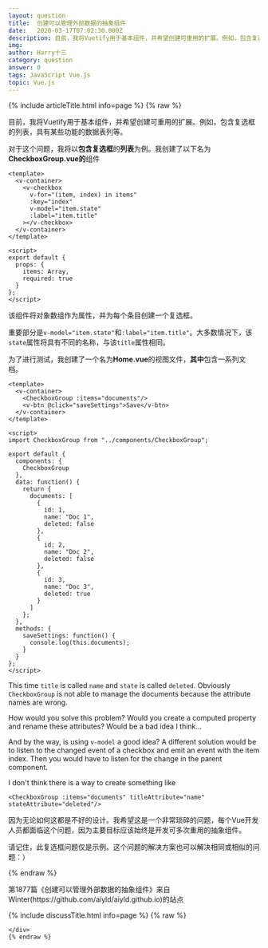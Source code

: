 ```yaml
---
layout: question
title:  创建可以管理外部数据的抽象组件
date:   2020-03-17T07:02:30.000Z
description: 目前，我将Vuetify用于基本组件，并希望创建可重用的扩展。例如，包含复选框的列表，具有某些功能的数据表列等。对于这个问题，我将以包含复选框的列表为...
img: 
author: Harry十三
category: question
answer: 0
tags: JavaScript Vue.js
topic: Vue.js
---
```

<div class="article-root">
  <div class="article">
    {% include articleTitle.html info=page %}
    {% raw %}
    <div class="article-content"><p><font style="vertical-align: inherit;"><font style="vertical-align: inherit;">目前，我将Vuetify用于基本组件，并希望创建可重用的扩展。</font><font style="vertical-align: inherit;">例如，包含复选框的列表，具有某些功能的数据表列等。</font></font></p>

<p><font style="vertical-align: inherit;"><font style="vertical-align: inherit;">对于这个问题，我将以</font></font><strong><font style="vertical-align: inherit;"><font style="vertical-align: inherit;">包含复选框</font></font></strong><font style="vertical-align: inherit;"><font style="vertical-align: inherit;">的</font><strong><font style="vertical-align: inherit;">列表</font></strong><font style="vertical-align: inherit;">为例。</font><font style="vertical-align: inherit;">我创建了以下名为</font><strong><font style="vertical-align: inherit;">CheckboxGroup.vue的</font></strong><font style="vertical-align: inherit;">组件</font></font><strong><font style="vertical-align: inherit;"></font></strong></p>

<pre><code>&lt;template&gt;<font></font>
  &lt;v-container&gt;<font></font>
    &lt;v-checkbox<font></font>
      v-for="(item, index) in items"<font></font>
      :key="index"<font></font>
      v-model="item.state"<font></font>
      :label="item.title"<font></font>
    &gt;&lt;/v-checkbox&gt;<font></font>
  &lt;/v-container&gt;<font></font>
&lt;/template&gt;<font></font>
<font></font>
&lt;script&gt;<font></font>
export default {<font></font>
  props: {<font></font>
    items: Array,<font></font>
    required: true<font></font>
  }<font></font>
};<font></font>
&lt;/script&gt;<font></font>
</code></pre>

<p><font style="vertical-align: inherit;"><font style="vertical-align: inherit;">该组件将对象数组作为属性，并为每个条目创建一个复选框。</font></font></p>

<p><font style="vertical-align: inherit;"><font style="vertical-align: inherit;">重要部分是</font></font><code>v-model="item.state"</code><font style="vertical-align: inherit;"><font style="vertical-align: inherit;">和</font></font><code>:label="item.title"</code><font style="vertical-align: inherit;"><font style="vertical-align: inherit;">。</font><font style="vertical-align: inherit;">大多数情况下，该</font></font><code>state</code><font style="vertical-align: inherit;"><font style="vertical-align: inherit;">属性将具有不同的名称，与该</font></font><code>title</code><font style="vertical-align: inherit;"><font style="vertical-align: inherit;">属性</font><font style="vertical-align: inherit;">相同</font><font style="vertical-align: inherit;">。</font></font></p>

<p><font style="vertical-align: inherit;"><font style="vertical-align: inherit;">为了进行测试，我创建了一个名为</font></font><strong><font style="vertical-align: inherit;"><font style="vertical-align: inherit;">Home.vue</font></font></strong><font style="vertical-align: inherit;"><font style="vertical-align: inherit;">的视图文件，</font><strong><font style="vertical-align: inherit;">其中</font></strong><font style="vertical-align: inherit;">包含一系列文档。</font></font></p>

<pre><code>&lt;template&gt;<font></font>
  &lt;v-container&gt;<font></font>
    &lt;CheckboxGroup :items="documents"/&gt;<font></font>
    &lt;v-btn @click="saveSettings"&gt;Save&lt;/v-btn&gt;<font></font>
  &lt;/v-container&gt;<font></font>
&lt;/template&gt;<font></font>
<font></font>
&lt;script&gt;<font></font>
import CheckboxGroup from "../components/CheckboxGroup";<font></font>
<font></font>
export default {<font></font>
  components: {<font></font>
    CheckboxGroup<font></font>
  },<font></font>
  data: function() {<font></font>
    return {<font></font>
      documents: [<font></font>
        {<font></font>
          id: 1,<font></font>
          name: "Doc 1",<font></font>
          deleted: false<font></font>
        },<font></font>
        {<font></font>
          id: 2,<font></font>
          name: "Doc 2",<font></font>
          deleted: false<font></font>
        },<font></font>
        {<font></font>
          id: 3,<font></font>
          name: "Doc 3",<font></font>
          deleted: true<font></font>
        }<font></font>
      ]<font></font>
    };<font></font>
  },<font></font>
  methods: {<font></font>
    saveSettings: function() {<font></font>
      console.log(this.documents);<font></font>
    }<font></font>
  }<font></font>
};<font></font>
&lt;/script&gt;<font></font>
</code></pre>

<p>This time <code>title</code> is called <code>name</code> and <code>state</code> is called <code>deleted</code>. Obviously <code>CheckboxGroup</code> is not able to manage the documents because the attribute names are wrong.</p>

<p>How would you solve this problem? Would you create a computed property and rename these attributes? Would be a bad idea I think...</p>

<p>And by the way, is using <code>v-model</code> a good idea? A different solution would be to listen to the changed event of a checkbox and emit an event with the item index. Then you would have to listen for the change in the parent component.</p>

<p>I don't think there is a way to create something like</p>

<pre><code>&lt;CheckboxGroup :items="documents" titleAttribute="name" stateAttribute="deleted"/&gt; 
</code></pre>

<p><font style="vertical-align: inherit;"><font style="vertical-align: inherit;">因为无论如何这都是不好的设计。</font><font style="vertical-align: inherit;">我希望这是一个非常琐碎的问题，每个Vue开发人员都面临这个问题，因为主要目标应该始终是开发可多次重用的抽象组件。</font></font></p>

<p><font style="vertical-align: inherit;"><font style="vertical-align: inherit;">请记住，此复选框问题仅是示例。</font><font style="vertical-align: inherit;">这个问题的解决方案也可以解决相同或相似的问题：）</font></font></p></div>
    {% endraw %}
  </div>
  <p class="winter_mark">第1877篇《创建可以管理外部数据的抽象组件》来自Winter(https://github.com/aiyld/aiyld.github.io)的站点</p>
  <div class="discuss-wrapper">
    {% include discussTitle.html info=page %}
    {% raw %}
    <div class="discuss-list">
    
    </div>
    {% endraw %}
  </div>
<div>

